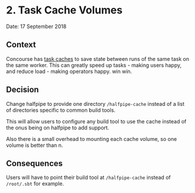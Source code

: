 # 2. Task Cache Volumes

Date: 17 September 2018

## Context

Concourse has [task caches](https://concourse-ci.org/tasks.html#task-caches) to save state between runs of the same task on the same worker. This can greatly speed up tasks - making users happy, and reduce load - making operators happy. win win.


## Decision

Change halfpipe to provide one directory `/halfpipe-cache` instead of a list of directories specific to common build tools.

This will allow users to configure any build tool to use the cache instead of the onus being on halfpipe to add support.

Also there is a small overhead to mounting each cache volume, so one volume is better than n.


## Consequences

Users will have to point their build tool  at `/halfpipe-cache` instead of `/root/.sbt` for example.




